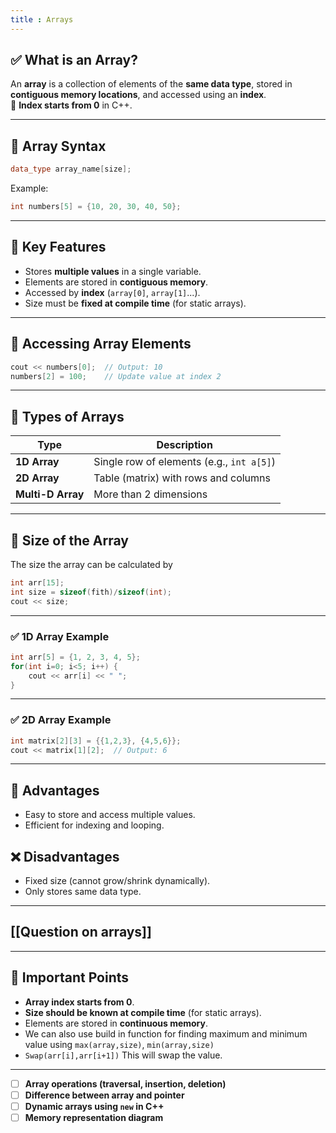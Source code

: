 ```yaml
---
title : Arrays
---
```

## ✅ **What is an Array?**

An **array** is a collection of elements of the **same data type**, stored in **contiguous memory locations**, and accessed using an **index**.  
📌 **Index starts from 0** in C++.

---

## 🧱 **Array Syntax**

```cpp
data_type array_name[size];
```

Example:

```cpp
int numbers[5] = {10, 20, 30, 40, 50};
```

---

## 📌 **Key Features**

- Stores **multiple values** in a single variable.
- Elements are stored in **contiguous memory**.
- Accessed by **index** (`array[0]`, `array[1]`...).
- Size must be **fixed at compile time** (for static arrays).

---

## 🧮 **Accessing Array Elements**

```cpp
cout << numbers[0];  // Output: 10
numbers[2] = 100;    // Update value at index 2
```

---

## 🔁 **Types of Arrays**

| Type              | Description                               |
| ----------------- | ----------------------------------------- |
| **1D Array**      | Single row of elements (e.g., `int a[5]`) |
| **2D Array**      | Table (matrix) with rows and columns      |
| **Multi-D Array** | More than 2 dimensions                    |


---
## 🥓 **Size of the Array**

The size the array can be calculated by 

```cpp
int arr[15];
int size = sizeof(fith)/sizeof(int);
cout << size;
```

---

### ✅ **1D Array Example**

```cpp
int arr[5] = {1, 2, 3, 4, 5};
for(int i=0; i<5; i++) {
    cout << arr[i] << " ";
}
```

---

### ✅ **2D Array Example**

```cpp
int matrix[2][3] = {{1,2,3}, {4,5,6}};
cout << matrix[1][2];  // Output: 6
```

---

## 📌 **Advantages**

- Easy to store and access multiple values.
- Efficient for indexing and looping.

## ❌ **Disadvantages**

- Fixed size (cannot grow/shrink dynamically).
- Only stores same data type.


---
## [[Question on arrays]]

---

## 🧠 **Important Points**

- **Array index starts from 0**.
- **Size should be known at compile time** (for static arrays).
- Elements are stored in **continuous memory**.
- We can also use build in function for finding maximum and minimum value using `max(array,size)`, `min(array,size)`
- `Swap(arr[i],arr[i+1])` This will swap the value. 
---

- [ ]  **Array operations (traversal, insertion, deletion)**  
- [ ] **Difference between array and pointer**  
- [ ] **Dynamic arrays using `new` in C++**  
- [ ] **Memory representation diagram**